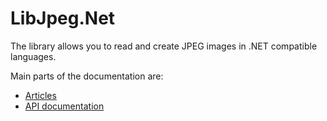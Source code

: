 LibJpeg.Net
===========

The library allows you to read and create JPEG images in .NET compatible languages.

Main parts of the documentation are:
- [Articles](articles/welcome.html)
- [API documentation](api/BitMiracle.LibJpeg.html)


